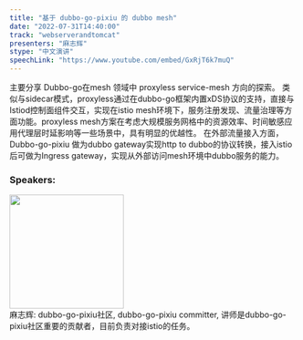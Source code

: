 ```yaml
---
title: "基于 dubbo-go-pixiu 的 dubbo mesh"
date: "2022-07-31T14:40:00"
track: "webserverandtomcat"
presenters: "麻志辉"
stype: "中文演讲"
speechLink: "https://www.youtube.com/embed/GxRjT6k7muQ"
---
```

主要分享 Dubbo-go在mesh 领域中 proxyless service-mesh 方向的探索。
类似与sidecar模式，proxyless通过在dubbo-go框架内置xDS协议的支持，直接与Istiod控制面组件交互，实现在istio mesh环境下，服务注册发现、流量治理等方面功能。proxyless mesh方案在考虑大规模服务网格中的资源效率、时间敏感应用代理层时延影响等一些场景中，具有明显的优越性。
在外部流量接入方面，Dubbo-go-pixiu 做为dubbo gateway实现http to dubbo的协议转换，接入istio 后可做为Ingress gateway，实现从外部访问mesh环境中dubbo服务的能力。
 ### Speakers: 
 <img src="images/speaker/1104.png" width="200" /><br>麻志辉: dubbo-go-pixiu社区, dubbo-go-pixiu committer, 讲师是dubbo-go-pixiu社区重要的贡献者，目前负责对接istio的任务。

 